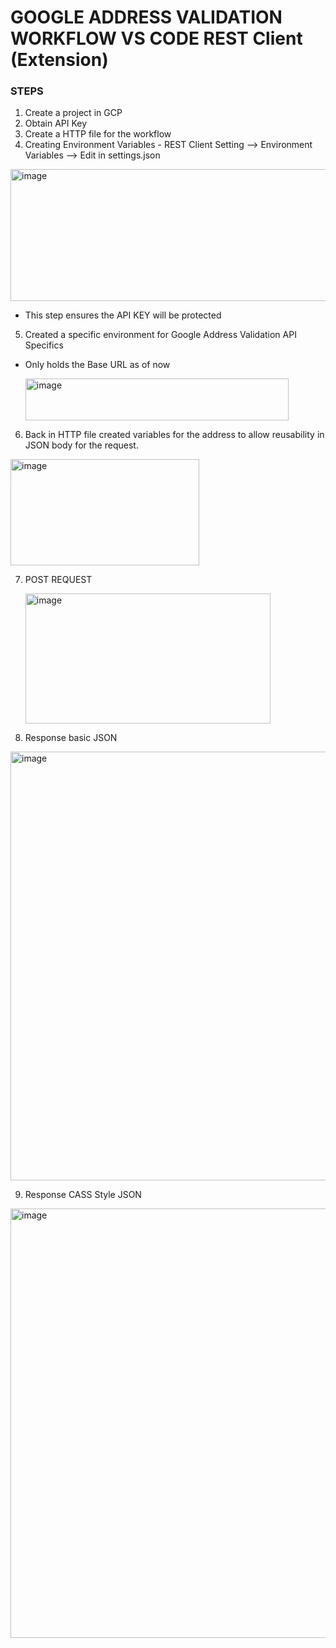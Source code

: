 # GOOGLE ADDRESS VALIDATION WORKFLOW VS CODE REST Client (Extension) 

### STEPS 
1. Create a project in GCP
2. Obtain API Key
3. Create a HTTP file for the workflow
4. Creating Environment Variables - REST Client Setting --> Environment Variables --> Edit in settings.json

<img width="570" height="211" alt="image" src="https://github.com/user-attachments/assets/81090ebf-5007-4711-88cc-86badb4f5ef7" />

* This step ensures the API KEY will be protected
5. Created a specific environment for Google Address Validation API Specifics 
* Only holds the Base URL as of now
  
  <img width="421" height="67" alt="image" src="https://github.com/user-attachments/assets/d7284aa4-e7ff-48d6-915b-cccde88a7558" />
  
6. Back in HTTP file created variables for the address to allow reusability in JSON body for the request.

  <img width="302" height="170" alt="image" src="https://github.com/user-attachments/assets/fdc7ac09-7434-492b-9f28-7d5e064b3cd8" />

7. POST REQUEST

   <img width="392" height="208" alt="image" src="https://github.com/user-attachments/assets/9c936e38-fee7-4081-9102-0f8ee7a9495b" />

8. Response basic JSON
   
<img width="1242" height="686" alt="image" src="https://github.com/user-attachments/assets/07f935e0-606a-4cf4-9ddc-426df527d84f" />

9. Response CASS Style JSON

<img width="1208" height="687" alt="image" src="https://github.com/user-attachments/assets/29a3ad8e-6211-4b7e-97a8-8d7f4958bd90" />
